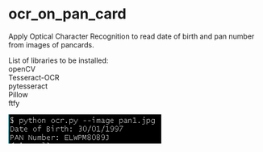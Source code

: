 # ocr_on_pan_card
Apply Optical Character Recognition to read date of birth and pan number from images of pancards.

List of libraries to be installed:<br />
openCV <br />
Tesseract-OCR <br />
pytesseract <br />
Pillow <br />
ftfy <br />


![Screenshot](screenshot.png)
